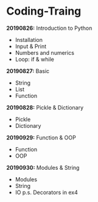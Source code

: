 # Coding-Traing
**20190826:** Introduction to Python

- Installation
- Input & Print
- Numbers and numerics
- Loop: if & while

**20190827:** Basic

- String
- List
- Function

**20190828:** Pickle & Dictionary

- Pickle
- Dictionary

**20190929:** Function & OOP

- Function
- OOP

**20190930:** Modules & String

- Modules
- String
- IO
p.s. Decorators in ex4
